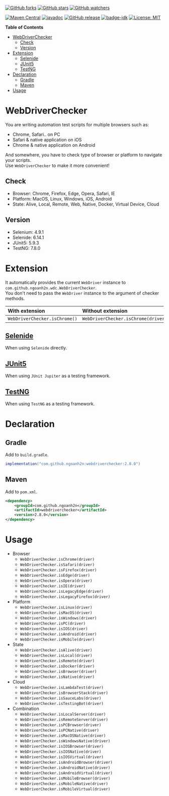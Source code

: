 [![GitHub forks](https://img.shields.io/github/forks/ngoanh2n/webdriverchecker.svg?style=social&label=Fork&maxAge=2592000)](https://github.com/ngoanh2n/webdriverchecker/network/members/)
[![GitHub stars](https://img.shields.io/github/stars/ngoanh2n/webdriverchecker.svg?style=social&label=Star&maxAge=2592000)](https://github.com/ngoanh2n/webdriverchecker/stargazers/)
[![GitHub watchers](https://img.shields.io/github/watchers/ngoanh2n/webdriverchecker.svg?style=social&label=Watch&maxAge=2592000)](https://github.com/ngoanh2n/webdriverchecker/watchers/)

[![Maven Central](https://maven-badges.herokuapp.com/maven-central/com.github.ngoanh2n/webdriverchecker/badge.svg)](https://maven-badges.herokuapp.com/maven-central/com.github.ngoanh2n/webdriverchecker)
[![javadoc](https://javadoc.io/badge2/com.github.ngoanh2n/webdriverchecker/javadoc.svg)](https://javadoc.io/doc/com.github.ngoanh2n/webdriverchecker)
[![GitHub release](https://img.shields.io/github/release/ngoanh2n/webdriverchecker.svg)](https://github.com/ngoanh2n/webdriverchecker/releases/)
[![badge-jdk](https://img.shields.io/badge/jdk-11-blue.svg)](http://www.oracle.com/technetwork/java/javase/downloads/index.html)
[![License: MIT](https://img.shields.io/badge/License-MIT-blueviolet.svg)](https://opensource.org/licenses/MIT)

**Table of Contents**
<!-- TOC -->
* [WebDriverChecker](#webdriverchecker)
  * [Check](#check)
  * [Version](#version)
* [Extension](#extension)
  * [Selenide](#selenide)
  * [JUnit5](#junit5)
  * [TestNG](#testng)
* [Declaration](#declaration)
  * [Gradle](#gradle)
  * [Maven](#maven)
* [Usage](#usage)
<!-- TOC -->

# WebDriverChecker
You are writing automation test scripts for multiple browsers such as:
- Chrome, Safari.. on PC
- Safari & native application on iOS
- Chrome & native application on Android

And somewhere, you have to check type of browser or platform to navigate your scripts.<br>
Use `WebDriverChecker` to make it more convenient!

## Check
- Browser: Chrome, Firefox, Edge, Opera, Safari, IE
- Platform: MacOS, Linux, Windows, iOS, Android
- State: Alive, Local, Remote, Web, Native, Docker, Virtual Device, Cloud

## Version
- Selenium: 4.9.1
- Selenide: 6.14.1
- JUnit5: 5.9.3
- TestNG: 7.8.0

# Extension
It automatically provides the current `WebDriver` instance to `com.github.ngoanh2n.wdc.WebDriverChecker`.<br>
You don't need to pass the `WebDriver` instance to the argument of checker methods.

| With extension                 | Without extension                    |
|:-------------------------------|:-------------------------------------|
| `WebDriverChecker.isChrome()`  | `WebDriverChecker.isChrome(driver)`  |

## [Selenide](webdriverchecker-selenide#readme)
When using `Selenide` directly.

## [JUnit5](webdriverchecker-junit5#readme)
When using `JUnit Jupiter` as a testing framework.

## [TestNG](webdriverchecker-testng#readme)
When using `TestNG` as a testing framework.

# Declaration
## Gradle
Add to `build.gradle`.
```gradle
implementation("com.github.ngoanh2n:webdriverchecker:2.8.0")
```

## Maven
Add to `pom.xml`.
```xml
<dependency>
    <groupId>com.github.ngoanh2n</groupId>
    <artifactId>webdriverchecker</artifactId>
    <version>2.8.0</version>
</dependency>
```

# Usage
- Browser
  - `WebDriverChecker.isChrome(driver)`
  - `WebDriverChecker.isSafari(driver)`
  - `WebDriverChecker.isFirefox(driver)`
  - `WebDriverChecker.isEdge(driver)`
  - `WebDriverChecker.isOpera(driver)`
  - `WebDriverChecker.isIE(driver)`
  - `WebDriverChecker.isLegacyEdge(driver)`
  - `WebDriverChecker.isLegacyFirefox(driver)`
- Platform
  - `WebDriverChecker.isLinux(driver)`
  - `WebDriverChecker.isMacOS(driver)`
  - `WebDriverChecker.isWindows(driver)`
  - `WebDriverChecker.isPC(driver)`
  - `WebDriverChecker.isIOS(driver)`
  - `WebDriverChecker.isAndroid(driver)`
  - `WebDriverChecker.isMobile(driver)`
- State
  - `WebDriverChecker.isAlive(driver)`
  - `WebDriverChecker.isLocal(driver)`
  - `WebDriverChecker.isRemote(driver)`
  - `WebDriverChecker.isDocker(driver)`
  - `WebDriverChecker.isBrowser(driver)`
  - `WebDriverChecker.isNative(driver)`
- Cloud
  - `WebDriverChecker.isLambdaTest(driver)`
  - `WebDriverChecker.isBrowserStack(driver)`
  - `WebDriverChecker.isSauceLabs(driver)`
  - `WebDriverChecker.isTestingBot(driver)`
- Combination
  - `WebDriverChecker.isLocalServer(driver)`
  - `WebDriverChecker.isRemoteServer(driver)`
  - `WebDriverChecker.isPCBrowser(driver)`
  - `WebDriverChecker.isPCNative(driver)`
  - `WebDriverChecker.isMacOSNative(driver)`
  - `WebDriverChecker.isWindowsNative(driver)`
  - `WebDriverChecker.isIOSBrowser(driver)`
  - `WebDriverChecker.isIOSNative(driver)`
  - `WebDriverChecker.isIOSVirtual(driver)`
  - `WebDriverChecker.isAndroidBrowser(driver)`
  - `WebDriverChecker.isAndroidNative(driver)`
  - `WebDriverChecker.isAndroidVirtual(driver)`
  - `WebDriverChecker.isMobileBrowser(driver)`
  - `WebDriverChecker.isMobileNative(driver)`
  - `WebDriverChecker.isMobileVirtual(driver)`
